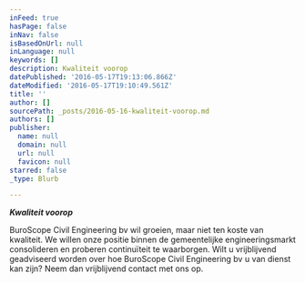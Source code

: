 ```yaml
---
inFeed: true
hasPage: false
inNav: false
isBasedOnUrl: null
inLanguage: null
keywords: []
description: Kwaliteit voorop
datePublished: '2016-05-17T19:13:06.866Z'
dateModified: '2016-05-17T19:10:49.561Z'
title: ''
author: []
sourcePath: _posts/2016-05-16-kwaliteit-voorop.md
authors: []
publisher:
  name: null
  domain: null
  url: null
  favicon: null
starred: false
_type: Blurb

---
```

**_Kwaliteit voorop_**

BuroScope Civil Engineering bv wil groeien, maar niet ten koste van kwaliteit. We willen onze positie binnen de gemeentelijke engineeringsmarkt consolideren en proberen continuïteit te waarborgen. Wilt u vrijblijvend geadviseerd worden over hoe BuroScope Civil Engineering bv u van dienst kan zijn? Neem dan vrijblijvend contact met ons op.